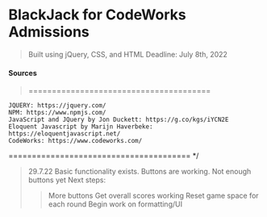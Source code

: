# BlackJack for CodeWorks Admissions
> Built using jQuery, CSS, and HTML
> Deadline: July 8th, 2022


#### Sources
>=======================================
 
    JQUERY: https://jquery.com/
    NPM: https://www.npmjs.com/
    JavaScript and JQuery by Jon Duckett: https://g.co/kgs/iYCN2E
    Eloquent Javascript by Marijn Haverbeke: https://eloquentjavascript.net/
    CodeWorks: https://www.codeworks.com/
    
 ======================================= */


 >29.7.22
 >Basic functionality exists.
 >Buttons are working.
 >Not enough buttons yet
 >Next steps:
 >>More buttons
 >>Get overall scores working
 >>Reset game space for each round
 >>Begin work on formatting/UI



